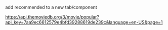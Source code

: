 add recommended to a new tab/component

https://api.themoviedb.org/3/movie/popular?api_key=7aa9ec6612579e4bfd39288619de239c&language=en-US&page=1
